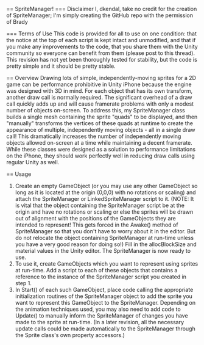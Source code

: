 == SpriteManager!
=== Disclaimer
I, dkendal, take no credit for the creation of SpriteManager; I'm simply creating the GitHub repo with the permission of Brady


=== Terms of Use
This code is provided for all to use on one condition: that the notice at the top of each script is kept intact and unmodified, and that if you make any improvements to the code, that you share them with the Unity community so everyone can benefit from them (please post to this thread). This revision has not yet been thoroughly tested for stability, but the code is pretty simple and it should be pretty stable.


== Overview
Drawing lots of simple, independently-moving sprites for a 2D game can be performance prohibitive in Unity iPhone because the engine was designed with 3D in mind. For each object that has its own transform, another draw call is normally required. The significant overhead of a draw call quickly adds up and will cause framerate problems with only a modest number of objects on-screen. To address this, my SpriteManager class builds a single mesh containing the sprite "quads" to be displayed, and then "manually" transforms the vertices of these quads at runtime to create the appearance of multiple, independently moving objects - all in a single draw call! This dramatically increases the number of independently moving objects allowed on-screen at a time while maintaining a decent framerate.
While these classes were designed as a solution to performance limitations on the iPhone, they should work perfectly well in reducing draw calls using regular Unity as well.


== Usage

1. Create an empty GameObject (or you may use any other GameObject so long as it is located at the origin (0,0,0) with no rotations or scaling) and attach the SpriteManager or LinkedSpriteManager script to it. (NOTE: It is vital that the object containing the SpriteManager script be at the origin and have no rotations or scaling or else the sprites will be drawn out of alignment with the positions of the GameObjects they are intended to represent! This gets forced in the Awake() method of SpriteManager so that you don't have to worry about it in the editor. But do not relocate the object containing SpriteManager at run-time unless you have a very good reason for doing so!) Fill in the allocBlockSize and material values in the Unity editor. The SpriteManager is now ready to use.
2. To use it, create GameObjects which you want to represent using sprites at run-time. Add a script to each of these objects that contains a reference to the instance of the SpriteManager script you created in step 1.
3. In Start() of each such GameObject, place code calling the appropriate initialization routines of the SpriteManager object to add the sprite you want to represent this GameObject to the SpriteManager. Depending on the animation techniques used, you may also need to add code to Update() to manually inform the SpriteManager of changes you have made to the sprite at run-time. (In a later revision, all the necessary update calls could be made automatically to the SpriteManager through the Sprite class's own property accessors.)
